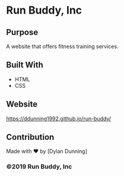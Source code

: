 # Run Buddy, Inc

## Purpose
A website that offers fitness training services. 

## Built With
* HTML
* CSS

## Website
https://ddunning1992.github.io/run-buddy/

## Contribution
Made with ❤️ by [Dylan Dunning]

### ©️2019 Run Buddy, Inc 

